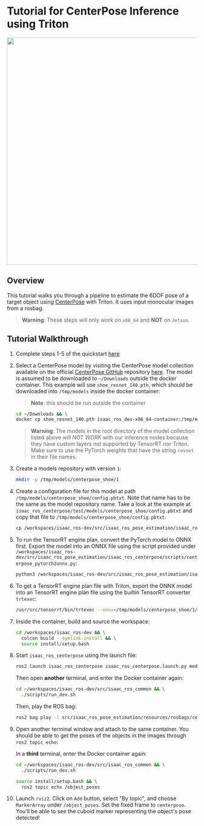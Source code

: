 # Tutorial for CenterPose Inference using Triton

<div align="center"><img src="../resources/centerpose_rviz.png" width="600px"/></div>

## Overview

This tutorial walks you through a pipeline to estimate the 6DOF pose of a target object using [CenterPose](https://github.com/NVIDIA-ISAAC-ROS/isaac_ros_pose_estimation) with Triton. It uses input monocular images from a rosbag.
> **Warning**: These steps will only work on `x86_64` and **NOT** on `Jetson`.

## Tutorial Walkthrough

1. Complete steps 1-5 of the quickstart [here](../README.md#quickstart)
2. Select a CenterPose model by visiting the CenterPose model collection available on the official [CenterPose GitHub](https://github.com/NVlabs/CenterPose) repository [here](https://drive.google.com/drive/folders/1QIxcfKepOR4aktOz62p3Qag0Fhm0LVa0). The model is assumed to be downloaded to `~/Downloads` outside the docker container. This example will use `shoe_resnet_140.pth`, which should be downloaded into `/tmp/models` inside the docker container:
    > **Note**: this should be run outside the container

    ```bash
    cd ~/Downloads && \
    docker cp shoe_resnet_140.pth isaac_ros_dev-x86_64-container:/tmp/models
    ```

    > **Warning**: The models in the root directory of the model collection listed above will *NOT WORK* with our inference nodes because they have custom layers not supported by TensorRT nor Triton. Make sure to use the PyTorch weights that have the string `resnet` in their file names.

3. Create a models repository with version `1`:

   ```bash
   mkdir -p /tmp/models/centerpose_shoe/1
   ```

4. Create a configuration file for this model at path `/tmp/models/centerpose_shoe/config.pbtxt`. Note that name has to be the same as the model repository name. Take a look at the example at `isaac_ros_centerpose/test/models/centerpose_shoe/config.pbtxt` and copy that file to `/tmp/models/centerpose_shoe/config.pbtxt`.

   ```bash
   cp /workspaces/isaac_ros-dev/src/isaac_ros_pose_estimation/isaac_ros_centerpose/test/models/centerpose_shoe/config.pbtxt /tmp/models/centerpose_shoe/config.pbtxt
   ```

5. To run the TensorRT engine plan, convert the PyTorch model to ONNX first. Export the model into an ONNX file using the script provided under `/workspaces/isaac_ros-dev/src/isaac_ros_pose_estimation/isaac_ros_centerpose/scripts/centerpose_pytorch2onnx.py`:

      ```bash
      python3 /workspaces/isaac_ros-dev/src/isaac_ros_pose_estimation/isaac_ros_centerpose/scripts/centerpose_pytorch2onnx.py --input /tmp/models/shoe_resnet_140.pth --output /tmp/models/centerpose_shoe/1/model.onnx
      ```

6. To get a TensorRT engine plan file with Triton, export the ONNX model into an TensorRT engine plan file using the builtin TensorRT converter `trtexec`:

      ```bash
      /usr/src/tensorrt/bin/trtexec --onnx=/tmp/models/centerpose_shoe/1/model.onnx --saveEngine=/tmp/models/centerpose_shoe/1/model.plan
      ```

7. Inside the container, build and source the workspace:

    ```bash
    cd /workspaces/isaac_ros-dev && \
      colcon build --symlink-install && \
      source install/setup.bash
    ```

8. Start `isaac_ros_centerpose` using the launch file:

    ```bash
    ros2 launch isaac_ros_centerpose isaac_ros_centerpose.launch.py model_name:=centerpose_shoe model_repository_paths:=['/tmp/models']
    ```

    Then open **another** terminal, and enter the Docker container again:

    ```bash
    cd ~/workspaces/isaac_ros-dev/src/isaac_ros_common && \
      ./scripts/run_dev.sh
    ```

     Then, play the ROS bag:

    ```bash
    ros2 bag play -l src/isaac_ros_pose_estimation/resources/rosbags/centerpose_rosbag/
    ```

9. Open another terminal window and attach to the same container. You should be able to get the poses of the objects in the images through `ros2 topic echo`:

    In a **third** terminal, enter the Docker container again:

    ```bash
    cd ~/workspaces/isaac_ros-dev/src/isaac_ros_common && \
      ./scripts/run_dev.sh
    ```

    ```bash
    source install/setup.bash && \
      ros2 topic echo /object_poses
    ```

10. Launch `rviz2`. Click on `Add` button, select "By topic", and choose `MarkerArray` under `/object_poses`. Set the fixed frame to `centerpose`. You'll be able to see the cuboid marker representing the object's pose detected!
